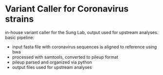 # Variant Caller for Coronavirus strains
in-house variant caller for the Sung Lab, output used for upstream analyses. basic pipeline:

- input fasta file with coronavirus sequences is aligned to reference using bwa
- processed with samtools, converted to pileup format
- pileup parsed and organized via python
- output files used for upstream analyses 
